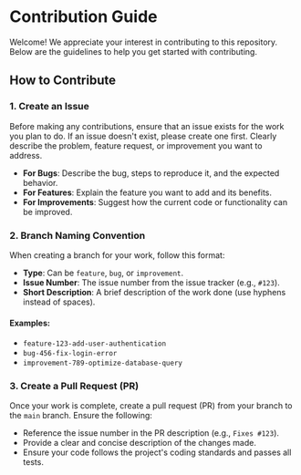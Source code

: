 # Contribution Guide

Welcome! We appreciate your interest in contributing to this repository. Below are the guidelines to help you get started with contributing.

## How to Contribute

### 1. Create an Issue
Before making any contributions, ensure that an issue exists for the work you plan to do. If an issue doesn't exist, please create one first. Clearly describe the problem, feature request, or improvement you want to address.

- **For Bugs**: Describe the bug, steps to reproduce it, and the expected behavior.
- **For Features**: Explain the feature you want to add and its benefits.
- **For Improvements**: Suggest how the current code or functionality can be improved.

### 2. Branch Naming Convention
When creating a branch for your work, follow this format:

- **Type**: Can be `feature`, `bug`, or `improvement`.
- **Issue Number**: The issue number from the issue tracker (e.g., `#123`).
- **Short Description**: A brief description of the work done (use hyphens instead of spaces).

#### Examples:
- `feature-123-add-user-authentication`
- `bug-456-fix-login-error`
- `improvement-789-optimize-database-query`

### 3. Create a Pull Request (PR)
Once your work is complete, create a pull request (PR) from your branch to the `main` branch. Ensure the following:

- Reference the issue number in the PR description (e.g., `Fixes #123`).
- Provide a clear and concise description of the changes made.
- Ensure your code follows the project's coding standards and passes all tests.
